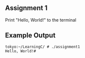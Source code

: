 ## Assignment 1
Print "Hello, World!" to the terminal

## Example Output
```terminal_session
tokyo:~/LearningC/ # ./assignment1                                        
Hello, World!#
```